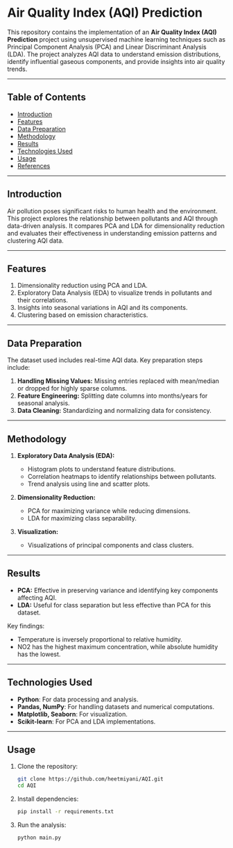 # Air Quality Index (AQI) Prediction

This repository contains the implementation of an **Air Quality Index (AQI) Prediction** project using unsupervised machine learning techniques such as Principal Component Analysis (PCA) and Linear Discriminant Analysis (LDA). The project analyzes AQI data to understand emission distributions, identify influential gaseous components, and provide insights into air quality trends.

---

## Table of Contents
- [Introduction](#introduction)
- [Features](#features)
- [Data Preparation](#data-preparation)
- [Methodology](#methodology)
- [Results](#results)
- [Technologies Used](#technologies-used)
- [Usage](#usage)
- [References](#references)

---

## Introduction
Air pollution poses significant risks to human health and the environment. This project explores the relationship between pollutants and AQI through data-driven analysis. It compares PCA and LDA for dimensionality reduction and evaluates their effectiveness in understanding emission patterns and clustering AQI data.

---

## Features
1. Dimensionality reduction using PCA and LDA.
2. Exploratory Data Analysis (EDA) to visualize trends in pollutants and their correlations.
3. Insights into seasonal variations in AQI and its components.
4. Clustering based on emission characteristics.

---

## Data Preparation
The dataset used includes real-time AQI data. Key preparation steps include:
1. **Handling Missing Values:** Missing entries replaced with mean/median or dropped for highly sparse columns.
2. **Feature Engineering:** Splitting date columns into months/years for seasonal analysis.
3. **Data Cleaning:** Standardizing and normalizing data for consistency.

---

## Methodology
1. **Exploratory Data Analysis (EDA):**
   - Histogram plots to understand feature distributions.
   - Correlation heatmaps to identify relationships between pollutants.
   - Trend analysis using line and scatter plots.

2. **Dimensionality Reduction:**
   - PCA for maximizing variance while reducing dimensions.
   - LDA for maximizing class separability.

3. **Visualization:**
   - Visualizations of principal components and class clusters.

---

## Results
- **PCA:** Effective in preserving variance and identifying key components affecting AQI.
- **LDA:** Useful for class separation but less effective than PCA for this dataset.

Key findings:
- Temperature is inversely proportional to relative humidity.
- NO2 has the highest maximum concentration, while absolute humidity has the lowest.

---

## Technologies Used
- **Python**: For data processing and analysis.
- **Pandas, NumPy**: For handling datasets and numerical computations.
- **Matplotlib, Seaborn**: For visualization.
- **Scikit-learn**: For PCA and LDA implementations.

---

## Usage
1. Clone the repository:
   ```bash
   git clone https://github.com/heetmiyani/AQI.git
   cd AQI
   
2. Install dependencies:
   ```bash
   pip install -r requirements.txt
   
4. Run the analysis:
   ```bash
   python main.py
